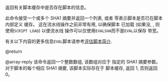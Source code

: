 返回有关脚本缓存中是否存在脚本的信息。

此命令接受一个或多个 SHA1 摘要并返回一个列表, 或者
零表示脚本是否已在脚本内部定义
缓存。
这在流水线操作之前非常有用, 以确保脚本
已加载 (如果没, , 则使用`SCRIPT LOAD`)  以便流水线
操作可以仅使用`EVALSHA`而不是`EVAL`以保存
带宽。

有关以下内容的更多信息`EVAL`脚本请参考[评估脚本简介](/topics/eval-intro).

@return

@array-reply 该命令返回一个整数数组, 该数组对应于
指定的 SHA1 摘要参数。
对于脚本的每个相应 SHA1 摘要, 该脚本实际存在于
脚本缓存, 返回 1, 否则返回 0。
